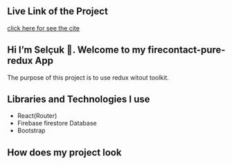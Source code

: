 ## Live Link of the Project

[click here for see the cite]()

## Hi I’m Selçuk 👋. Welcome to my  firecontact-pure-redux App 

 The purpose of this project is to use redux witout toolkit.

## Libraries and Technologies I use

 * React(Router)
 * Firebase firestore Database
 * Bootstrap
 

## How does my project look

